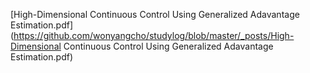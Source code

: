 
 [High-Dimensional Continuous Control Using Generalized Adavantage Estimation.pdf](https://github.com/wonyangcho/studylog/blob/master/_posts/High-Dimensional Continuous Control Using Generalized Adavantage Estimation.pdf) 







